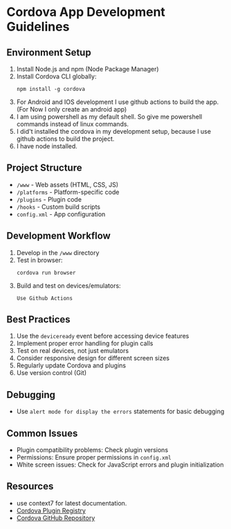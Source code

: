 # Cordova App Development Guidelines

## Environment Setup

1. Install Node.js and npm (Node Package Manager)
2. Install Cordova CLI globally:
   ```
   npm install -g cordova
   ```
3. For Android and IOS development I use github actions to build the app. (For Now I only create an android app)
4. I am using powershell as my default shell. So give me powershell commands instead of linux commands.
5. I did't installed the cordova in my development setup, because I use github actions to build the project.
6. I have node installed. 


## Project Structure

- `/www` - Web assets (HTML, CSS, JS)
- `/platforms` - Platform-specific code
- `/plugins` - Plugin code
- `/hooks` - Custom build scripts
- `config.xml` - App configuration

## Development Workflow

1. Develop in the `/www` directory
2. Test in browser:
   ```
   cordova run browser
   ```
3. Build and test on devices/emulators:
   ```
   Use Github Actions
   ```

## Best Practices

1. Use the `deviceready` event before accessing device features
2. Implement proper error handling for plugin calls
3. Test on real devices, not just emulators
4. Consider responsive design for different screen sizes
5. Regularly update Cordova and plugins
6. Use version control (Git)

## Debugging

- Use `alert mode for display the errors` statements for basic debugging

## Common Issues

- Plugin compatibility problems: Check plugin versions
- Permissions: Ensure proper permissions in `config.xml`
- White screen issues: Check for JavaScript errors and plugin initialization

## Resources

- use context7 for latest documentation.
- [Cordova Plugin Registry](https://cordova.apache.org/plugins/)
- [Cordova GitHub Repository](https://github.com/apache/cordova)

